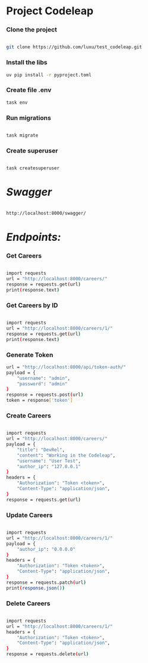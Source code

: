 # Project Codeleap

### Clone the project

````bash

git clone https://github.com/luxu/test_codeleap.git
````
### Install the libs
````bash
uv pip install -r pyproject.toml
````
### Create file .env
````bash
task env
````
### Run migrations
````bash

task migrate
````
### Create superuser
````bash

task createsuperuser
````

# *Swagger*
````bash

http://localhost:8000/swagger/
````

# *Endpoints:*
### Get Careers
````bash

import requests
url = "http://localhost:8000/careers/"
response = requests.get(url) 
print(response.text)
````
### Get Careers by ID
````bash

import requests
url = "http://localhost:8000/careers/1/"
response = requests.get(url)
print(response.text)
````
### Generate Token
````bash
url = "http://localhost:8000/api/token-auth/"
payload = {
    "username": "admin",
    "password": "admin"
}
response = requests.post(url)
token = response['token']
````
### Create Careers
````bash

import requests
url = "http://localhost:8000/careers/"
payload = {
    "title": "DevRel",
    "content": "Working in the Codeleap",
    "username": "User Test",
    "author_ip": "127.0.0.1"
}
headers = {
    "Authorization": "Token <token>",
    "Content-Type": "application/json",
}
response = requests.get(url)
````
### Update Careers
````bash

import requests
url = "http://localhost:8000/careers/1/"
payload = {
    "author_ip": "0.0.0.0"
}
headers = {
    "Authorization": "Token <token>",
    "Content-Type": "application/json",
}
response = requests.patch(url)
print(response.json())
````
### Delete Careers
````bash

import requests
url = "http://localhost:8000/careers/1/"
headers = {
    "Authorization": "Token <token>",
    "Content-Type": "application/json",
}
response = requests.delete(url)
````
